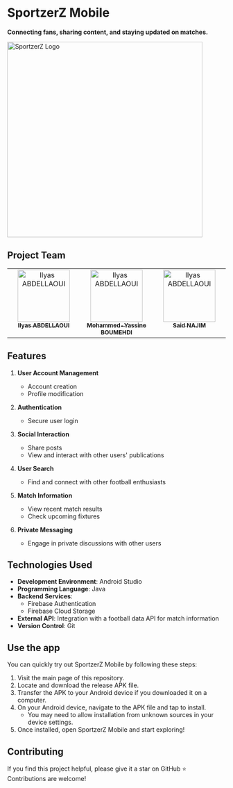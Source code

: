 # SportzerZ Mobile
**Connecting fans, sharing content, and staying updated on matches.**
<p>
  <img src="https://github.com/user-attachments/assets/ab2271ad-a2cc-4c21-9950-c136d5e74723" width="450" alt="SportzerZ Logo">
</p>

## Project Team

<table>
  <tbody>
    <tr>
      <td align="center" valign="top" width="16.66%"><a href="https://www.linkedin.com/in/ilyas-abdellaoui/"><img src="https://avatars.githubusercontent.com/u/79768267?v=4s=120" width="120px;" alt="Ilyas ABDELLAOUI"/>
      <br /> <sub><b>Ilyas ABDELLAOUI</b></sub></a></td>
      <td align="center" valign="top" width="16.66%"><a href="https://www.linkedin.com/in/myassineboumehdi/"><img src="https://avatars.githubusercontent.com/u/115194839?v=4s=120" width="120px;" alt="Ilyas ABDELLAOUI"/>
      <br /> <sub><b>Mohammed-Yassine BOUMEHDI</b></sub></a></td>
      <td align="center" valign="top" width="16.66%"><a href="https://www.linkedin.com/in/saidnajim/"><img src="https://avatars.githubusercontent.com/u/85839515?v=4s=120" width="120px;" alt="Ilyas ABDELLAOUI"/>
      <br /> <sub><b>Said NAJIM</b></sub></a></td>
    </tr>
  </tbody>
<table>

## Features

1. **User Account Management**
   - Account creation
   - Profile modification

2. **Authentication**
   - Secure user login

3. **Social Interaction**
   - Share posts
   - View and interact with other users' publications

4. **User Search**
   - Find and connect with other football enthusiasts

5. **Match Information**
   - View recent match results
   - Check upcoming fixtures

6. **Private Messaging**
   - Engage in private discussions with other users

## Technologies Used

- **Development Environment**: Android Studio
- **Programming Language**: Java
- **Backend Services**: 
  - Firebase Authentication
  - Firebase Cloud Storage
- **External API**: Integration with a football data API for match information
- **Version Control**: Git

## Use the app

You can quickly try out SportzerZ Mobile by following these steps:

1. Visit the main page of this repository.
2. Locate and download the release APK file.
3. Transfer the APK to your Android device if you downloaded it on a computer.
4. On your Android device, navigate to the APK file and tap to install.
   - You may need to allow installation from unknown sources in your device settings.
5. Once installed, open SportzerZ Mobile and start exploring!

## Contributing

If you find this project helpful, please give it a star on GitHub ⭐ Contributions are welcome!
